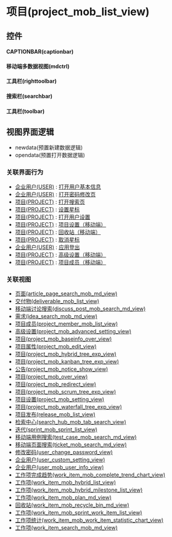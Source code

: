 # 项目(project_mob_list_view)  <!-- {docsify-ignore-all} -->



## 控件
#### CAPTIONBAR(captionbar)
#### 移动端多数据视图(mdctrl)
#### 工具栏(righttoolbar)
#### 搜索栏(searchbar)
#### 工具栏(toolbar)

## 视图界面逻辑
  * newdata(预置新建数据逻辑)
  * opendata(预置打开数据逻辑)


### 关联界面行为
  * [企业用户(USER)](module/Base/user) : [打开用户基本信息](module/Base/user#界面行为)
  * [企业用户(USER)](module/Base/user) : [打开密码修改页](module/Base/user#界面行为)
  * [项目(PROJECT)](module/ProjMgmt/project) : [打开搜索页](module/ProjMgmt/project#界面行为)
  * [项目(PROJECT)](module/ProjMgmt/project) : [设置星标](module/ProjMgmt/project#界面行为)
  * [项目(PROJECT)](module/ProjMgmt/project) : [打开用户设置](module/ProjMgmt/project#界面行为)
  * [项目(PROJECT)](module/ProjMgmt/project) : [项目设置（移动端）](module/ProjMgmt/project#界面行为)
  * [项目(PROJECT)](module/ProjMgmt/project) : [回收站（移动端）](module/ProjMgmt/project#界面行为)
  * [项目(PROJECT)](module/ProjMgmt/project) : [取消星标](module/ProjMgmt/project#界面行为)
  * [企业用户(USER)](module/Base/user) : [应用登出](module/Base/user#界面行为)
  * [项目(PROJECT)](module/ProjMgmt/project) : [高级设置（移动端）](module/ProjMgmt/project#界面行为)
  * [项目(PROJECT)](module/ProjMgmt/project) : [项目成员（移动端）](module/ProjMgmt/project#界面行为)

### 关联视图
  * [页面(article_page_search_mob_md_view)](app/view/article_page_search_mob_md_view)
  * [交付物(deliverable_mob_list_view)](app/view/deliverable_mob_list_view)
  * [移动端讨论搜索(discuss_post_mob_search_md_view)](app/view/discuss_post_mob_search_md_view)
  * [需求(idea_search_mob_md_view)](app/view/idea_search_mob_md_view)
  * [项目成员(project_member_mob_list_view)](app/view/project_member_mob_list_view)
  * [高级设置(project_mob_advanced_setting_view)](app/view/project_mob_advanced_setting_view)
  * [项目(project_mob_baseinfo_over_view)](app/view/project_mob_baseinfo_over_view)
  * [项目属性(project_mob_edit_view)](app/view/project_mob_edit_view)
  * [项目(project_mob_hybrid_tree_exp_view)](app/view/project_mob_hybrid_tree_exp_view)
  * [项目(project_mob_kanban_tree_exp_view)](app/view/project_mob_kanban_tree_exp_view)
  * [公告(project_mob_notice_show_view)](app/view/project_mob_notice_show_view)
  * [项目(project_mob_over_view)](app/view/project_mob_over_view)
  * [项目(project_mob_redirect_view)](app/view/project_mob_redirect_view)
  * [项目(project_mob_scrum_tree_exp_view)](app/view/project_mob_scrum_tree_exp_view)
  * [项目设置(project_mob_setting_view)](app/view/project_mob_setting_view)
  * [项目(project_mob_waterfall_tree_exp_view)](app/view/project_mob_waterfall_tree_exp_view)
  * [项目发布(release_mob_list_view)](app/view/release_mob_list_view)
  * [检索中心(search_hub_mob_tab_search_view)](app/view/search_hub_mob_tab_search_view)
  * [迭代(sprint_mob_sprint_list_view)](app/view/sprint_mob_sprint_list_view)
  * [移动端用例搜索(test_case_mob_search_md_view)](app/view/test_case_mob_search_md_view)
  * [移动端页面搜索(ticket_mob_search_md_view)](app/view/ticket_mob_search_md_view)
  * [修改密码(user_change_password_view)](app/view/user_change_password_view)
  * [企业用户(user_custom_setting_view)](app/view/user_custom_setting_view)
  * [企业用户(user_mob_user_info_view)](app/view/user_mob_user_info_view)
  * [工作项完成趋势(work_item_mob_complete_trend_chart_view)](app/view/work_item_mob_complete_trend_chart_view)
  * [工作项(work_item_mob_hybrid_list_view)](app/view/work_item_mob_hybrid_list_view)
  * [工作项(work_item_mob_hybrid_milestone_list_view)](app/view/work_item_mob_hybrid_milestone_list_view)
  * [工作项(work_item_mob_plan_md_view)](app/view/work_item_mob_plan_md_view)
  * [回收站(work_item_mob_recycle_bin_md_view)](app/view/work_item_mob_recycle_bin_md_view)
  * [工作项(work_item_mob_sprint_work_item_list_view)](app/view/work_item_mob_sprint_work_item_list_view)
  * [工作项统计(work_item_mob_work_item_statistic_chart_view)](app/view/work_item_mob_work_item_statistic_chart_view)
  * [工作项(work_item_search_mob_md_view)](app/view/work_item_search_mob_md_view)

<script>
 const { createApp } = Vue
  createApp({
    data() {
      return {

      }
    }
  }).use(ElementPlus).mount('#app')
</script>